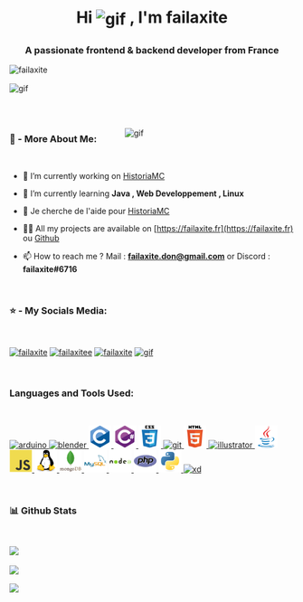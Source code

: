 <h1 align="center"><p>Hi  <img align = "center"  alt = "gif" src="https://user-images.githubusercontent.com/1303154/88677602-1635ba80-d120-11ea-84d8-d263ba5fc3c0.gif"width="30" heigth="30"/> , I'm failaxite</h1></p>
<h3 align="center">A passionate frontend & backend developer from France</h3>

<p align="left"> <img src="https://komarev.com/ghpvc/?username=failaxite&label=Profile%20views&color=0e75b6&style=flat" alt="failaxite" /> </p>



<p><img align = "center"  alt = "gif" src= "https://cdn.discordapp.com/attachments/512761795459416065/1019850113981624320/giphy.gif" width="500" heigth="350"/></p>
<br>
<br>


<p><img align = "right"  alt = "gif" src= "https://raw.githubusercontent.com/rahul-jha98/rahul-jha98/main/techstack.gif" width="300" heigth="300"/></p>

<h3 align="left">🧐 - More About Me:</h3>
<br>

- 🔭  I’m currently working on [HistoriaMC](https://discord.historiamc.fr)

- 🌱 I’m currently learning **Java , Web Developpement , Linux**

- 🤝 Je cherche de l'aide pour [HistoriaMC](https://discord.historiamc.fr)

- 👨‍💻 All my projects are available on [https://failaxite.fr](https://failaxite.fr) ou [Github](https://github.com/failaxite)

- 📫 How to reach me ? Mail : **failaxite.don@gmail.com** or Discord : **failaxite#6716**

<br>

<h3 align="left">⭐ - My Socials Media:</h3>
<br>

<a href="https://twitter.com/failaxite" target="blank"><img align="center" src="https://cliply.co/wp-content/uploads/2021/09/CLIPLY_372109260_TWITTER_LOGO_400.gif" alt="failaxite" height="60" width="60" /></a>
<a href="https://instagram.com/failaxitee" target="blank"><img align="center" src="https://cliply.co/wp-content/uploads/2019/07/371907300_INSTAGRAM_ICON_400px.gif" alt="failaxitee" height="80" width="80" /></a>
<a href="https://www.youtube.com/c/failaxite" target="blank"><img align="center" src="https://cliply.co/wp-content/uploads/2019/07/371907120_YOUTUBE_ICON_400px.gif" alt="failaxite" height="80" width="80" /></a>
<a href="https://discord.gg/https://discord.gg/s4byxSRJYM" target="blank"><img align="center" alt="gif" src="https://cliply.co/wp-content/uploads/2021/08/372108630_DISCORD_LOGO_400.gif" alt="https://discord.gg/s4byxSRJYM" height="50" width="50" /></a>
</p>
<br>
<h3 align="left">Languages and Tools Used:</h3>
<br>
<p align="left"> <a href="https://www.arduino.cc/" target="_blank" rel="noreferrer"> <img src="https://cdn.worldvectorlogo.com/logos/arduino-1.svg" alt="arduino" width="40" height="40"/> </a> <a href="https://www.blender.org/" target="_blank" rel="noreferrer"> <img src="https://download.blender.org/branding/community/blender_community_badge_white.svg" alt="blender" width="40" height="40"/> </a> <a href="https://www.cprogramming.com/" target="_blank" rel="noreferrer"> <img src="https://raw.githubusercontent.com/devicons/devicon/master/icons/c/c-original.svg" alt="c" width="40" height="40"/> </a> <a href="https://www.w3schools.com/cs/" target="_blank" rel="noreferrer"> <img src="https://raw.githubusercontent.com/devicons/devicon/master/icons/csharp/csharp-original.svg" alt="csharp" width="40" height="40"/> </a> <a href="https://www.w3schools.com/css/" target="_blank" rel="noreferrer"> <img src="https://raw.githubusercontent.com/devicons/devicon/master/icons/css3/css3-original-wordmark.svg" alt="css3" width="40" height="40"/> </a> <a href="https://git-scm.com/" target="_blank" rel="noreferrer"> <img src="https://www.vectorlogo.zone/logos/git-scm/git-scm-icon.svg" alt="git" width="40" height="40"/> </a> <a href="https://www.w3.org/html/" target="_blank" rel="noreferrer"> <img src="https://raw.githubusercontent.com/devicons/devicon/master/icons/html5/html5-original-wordmark.svg" alt="html5" width="40" height="40"/> </a> <a href="https://www.adobe.com/in/products/illustrator.html" target="_blank" rel="noreferrer"> <img src="https://www.vectorlogo.zone/logos/adobe_illustrator/adobe_illustrator-icon.svg" alt="illustrator" width="40" height="40"/> </a> <a href="https://www.java.com" target="_blank" rel="noreferrer"> <img src="https://raw.githubusercontent.com/devicons/devicon/master/icons/java/java-original.svg" alt="java" width="40" height="40"/> </a> <a href="https://developer.mozilla.org/en-US/docs/Web/JavaScript" target="_blank" rel="noreferrer"> <img src="https://raw.githubusercontent.com/devicons/devicon/master/icons/javascript/javascript-original.svg" alt="javascript" width="40" height="40"/> </a> <a href="https://www.linux.org/" target="_blank" rel="noreferrer"> <img src="https://raw.githubusercontent.com/devicons/devicon/master/icons/linux/linux-original.svg" alt="linux" width="40" height="40"/> </a> <a href="https://www.mongodb.com/" target="_blank" rel="noreferrer"> <img src="https://raw.githubusercontent.com/devicons/devicon/master/icons/mongodb/mongodb-original-wordmark.svg" alt="mongodb" width="40" height="40"/> </a> <a href="https://www.mysql.com/" target="_blank" rel="noreferrer"> <img src="https://raw.githubusercontent.com/devicons/devicon/master/icons/mysql/mysql-original-wordmark.svg" alt="mysql" width="40" height="40"/> </a> <a href="https://nodejs.org" target="_blank" rel="noreferrer"> <img src="https://raw.githubusercontent.com/devicons/devicon/master/icons/nodejs/nodejs-original-wordmark.svg" alt="nodejs" width="40" height="40"/> </a> <a href="https://www.php.net" target="_blank" rel="noreferrer"> <img src="https://raw.githubusercontent.com/devicons/devicon/master/icons/php/php-original.svg" alt="php" width="40" height="40"/> </a> <a href="https://www.python.org" target="_blank" rel="noreferrer"> <img src="https://raw.githubusercontent.com/devicons/devicon/master/icons/python/python-original.svg" alt="python" width="40" height="40"/> </a> <a href="https://www.adobe.com/products/xd.html" target="_blank" rel="noreferrer"> <img src="https://cdn.worldvectorlogo.com/logos/adobe-xd.svg" alt="xd" width="40" height="40"/> </a> </p>
<br>

<h3>📊 Github Stats</h3>
<br>
<p><img align="left" src= "https://github-profile-trophy.vercel.app/?username=failaxite&theme=tokyonight"/><p>
<br>
<p><img align="center" src= "https://github-readme-stats.vercel.app/api?username=failaxite&show_icons=true&theme=tokyonight"/><p>
<p><img align="center" src= "https://github-readme-stats.vercel.app/api/top-langs/?username=failaxite&show_icons=true&theme=tokyonight"/><p>
